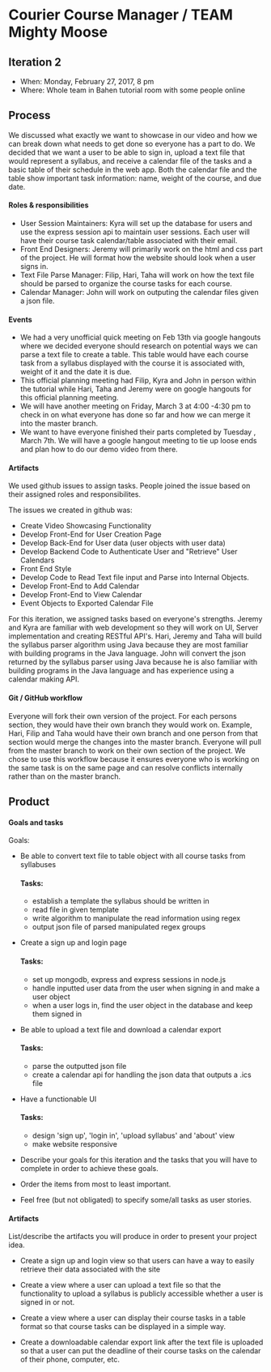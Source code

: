 # Courier Course Manager / TEAM Mighty Moose


## Iteration 2

 * When: Monday, February 27, 2017, 8 pm
 * Where: Whole team in Bahen tutorial room with some people online

## Process

We discussed what exactly we want to showcase in our video and how we can break down what needs to get done so everyone has a part to do. We decided that we want a user to be able to sign in, upload a text file that would represent a syllabus, and receive a calendar file of the tasks and a basic table of their schedule in the web app. Both the calendar file and the table show important task information: name, weight of the course, and due date.

#### Roles & responsibilities

* User Session Maintainers: Kyra will set up the database for users and use the express session api to maintain user sessions. Each user will have their course task calendar/table associated with their email. 
* Front End Designers: Jeremy will primarily work on the html and css part of the project. He will format how the website should look when a user signs in.
* Text File Parse Manager: Filip, Hari, Taha will work on how the text file should be parsed to organize the course tasks for each course.
* Calendar Manager: John will work on outputing the calendar files given a json file.

#### Events

* We had a very unofficial quick meeting on Feb 13th via google hangouts where we decided everyone should research on potential ways we can parse a text file to create a table. This table would have each course task from a syllabus displayed with the course it is associated with, weight of it and the date it is due.
* This official planning meeting had Filip, Kyra and John in person within the tutorial while Hari, Taha and Jeremy were on google hangouts for this official planning meeting. 
* We will have another meeting on Friday, March 3 at 4:00 -4:30 pm to check in on what everyone has done so far and how we can merge it into the master branch.
* We want to have everyone finished their parts completed by Tuesday , March 7th. We will have a google hangout meeting to tie up loose ends and plan how to do our demo video from there.


#### Artifacts

We used github issues to assign tasks. People joined the issue based on their assigned roles and responsibilites.

The issues we created in github was:
* Create Video Showcasing Functionality
* Develop Front-End for User Creation Page
* Develop Back-End for User data (user objects with user data)
* Develop Backend Code to Authenticate User and "Retrieve" User Calendars
* Front End Style
* Develop Code to Read Text file input and Parse into Internal Objects.
* Develop Front-End to Add Calendar
* Develop Front-End to View Calendar
* Event Objects to Exported Calendar File


For this iteration, we assigned tasks based on everyone's strengths.
Jeremy and Kyra are familiar with web development so they will work on UI, Server implementation and creating RESTful API's.
Hari, Jeremy and Taha will build the syllabus parser algorithm using Java because they are most familiar with building programs in the Java language.
John will convert the json returned by the syllabus parser using Java because he is also familiar with building programs in the Java language and has experience using a calendar making API.



#### Git / GitHub workflow

Everyone will fork their own version of the project. For each persons section, they would have their own branch they would work on. Example, Hari, Filip and Taha would have their own branch and one person from that section would merge the changes into the master branch. Everyone will pull from the master branch to work on their own section of the project. 
We chose to use this workflow because it ensures everyone who is working on the same task is on the same page and can resolve conflicts internally rather than on the master branch. 


## Product

#### Goals and tasks

Goals:

* Be able to convert text file to table object with all course tasks from syllabuses
   #### Tasks: 
   - establish a template the syllabus should be written in
   - read file in given template
   - write algorithm to manipulate the read information using regex
   - output json file of parsed manipulated regex groups
   
* Create a sign up and login page
  #### Tasks:
  - set up mongodb, express and express sessions in node.js
  - handle inputted user data from the user when signing in and make a user object
  - when a user logs in, find the user object in the database and keep them signed in
  
* Be able to upload a text file and download a calendar export
   #### Tasks:
   - parse the outputted json file
   - create a calendar api for handling the json data that outputs a .ics file
 
* Have a functionable UI
   #### Tasks:
   - design 'sign up', 'login in', 'upload syllabus' and 'about' view
   - make website responsive
   
   
   
 * Describe your goals for this iteration and the tasks that you will have to complete in order to achieve these goals.
 * Order the items from most to least important.
 * Feel free (but not obligated) to specify some/all tasks as user stories.

#### Artifacts

List/describe the artifacts you will produce in order to present your project idea.

* Create a sign up and login view so that users can have a way to easily retrieve their data associated with the site

* Create a view where a user can upload a text file so that the functionality to upload a syllabus is publicly accessible whether a user is signed in or not.

* Create a view where a user can display their course tasks in a table format so that course tasks can be displayed in a simple way.

* Create a downloadable calendar export link after the text file is uploaded so that a user can put the deadline of their course tasks on the calendar of their phone, computer, etc.



